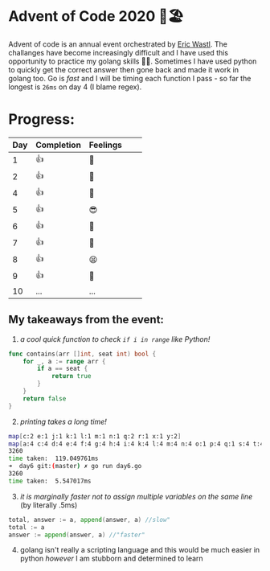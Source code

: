 # Advent of Code 2020 🎅🏖️
Advent of code is an annual event orchestrated by [Eric Wastl](https://twitter.com/ericwastl). The challanges have become increasingly difficult and I have used this opportunity to practice my golang skills 🎅🐹. Sometimes I have used python to quickly get the correct answer then gone back and made it work in golang too. Go is _fast_ and I will be timing each function I pass - so far the longest is `26ms` on day 4 (I blame regex).

# Progress:

| Day | Completion | Feelings |   |   |
|-----|------------|----------|---|---|
| 1   |      👍      |   🐹       |   |   |
| 2   |    👍        |     🐍     |   |   |
| 4   |        👍    |      🥴    |   |   |
| 5   |          👍  |    😎      |   |   |
| 6   |👍            |  🤔        |   |   |
| 7   |  👍          |     🤷     |   |   |
| 8   |    👍        |    😫      |   |   |
| 9   |      👍      |    🐙      |   |   |
| 10  |     ...       |      ...    |   |   |


## My takeaways from the event:
1. *a cool quick function to check `if i in range` like Python!*
```go
func contains(arr []int, seat int) bool {
	for _, a := range arr {
		if a == seat {
			return true
		}
	}
	return false
}
```
2. *printing takes a _long_ time!*
```bash
map[c:2 e:1 j:1 k:1 l:1 m:1 n:1 q:2 r:1 x:1 y:2]
map[a:4 c:4 d:4 e:4 f:4 g:4 h:4 i:4 k:4 l:4 m:4 n:4 o:1 p:4 q:1 s:4 t:4 z:4]
3260
time taken:  119.049761ms
➜  day6 git:(master) ✗ go run day6.go
3260
time taken:  5.547017ms
```
3. *it is _marginally_ faster not to assign multiple variables on the same line* (by literally .5ms)

```go
total, answer := a, append(answer, a) //slow"
total := a 
answer := append(answer, a) //"faster"
```

4. golang isn't really a scripting language and this would be much easier in python _however_ I am stubborn and determined to learn
